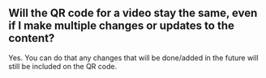 ## Will the QR code for a video stay the same, even if I make multiple changes or updates to the content?

Yes. You can do that any changes that will be done/added in the future will still be included on the QR code.
